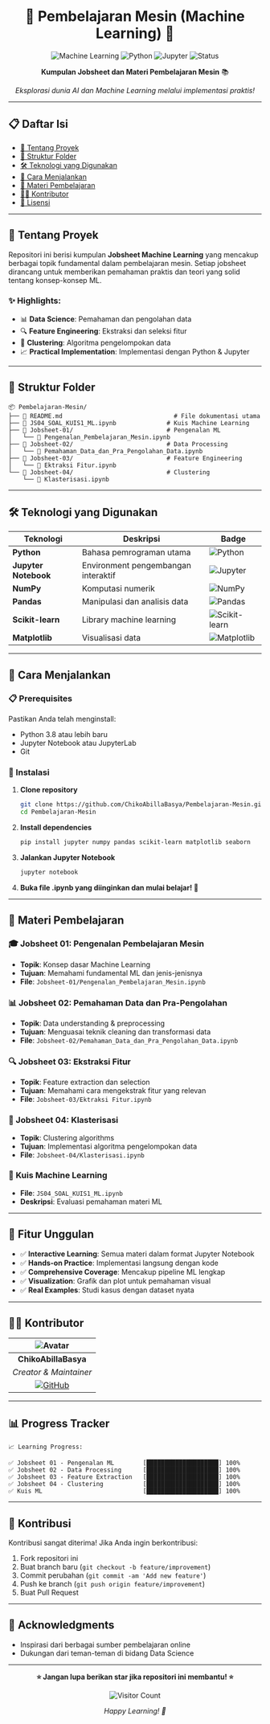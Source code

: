 <div align="center">

# 🤖 Pembelajaran Mesin (Machine Learning) 🚀

![Machine Learning](https://img.shields.io/badge/Machine%20Learning-Expert-brightgreen?style=for-the-badge&logo=tensorflow&logoColor=white)
![Python](https://img.shields.io/badge/Python-3.8+-blue?style=for-the-badge&logo=python&logoColor=white)
![Jupyter](https://img.shields.io/badge/Jupyter-Notebook-orange?style=for-the-badge&logo=jupyter&logoColor=white)
![Status](https://img.shields.io/badge/Status-Active-success?style=for-the-badge)

**Kumpulan Jobsheet dan Materi Pembelajaran Mesin** 📚

*Eksplorasi dunia AI dan Machine Learning melalui implementasi praktis!*

</div>

---

## 📋 Daftar Isi

- [🎯 Tentang Proyek](#-tentang-proyek)
- [📂 Struktur Folder](#-struktur-folder)
- [🛠️ Teknologi yang Digunakan](#-teknologi-yang-digunakan)
- [🚀 Cara Menjalankan](#-cara-menjalankan)
- [📖 Materi Pembelajaran](#-materi-pembelajaran)
- [👨‍💻 Kontributor](#-kontributor)
- [📝 Lisensi](#-lisensi)

---

## 🎯 Tentang Proyek

Repositori ini berisi kumpulan **Jobsheet Machine Learning** yang mencakup berbagai topik fundamental dalam pembelajaran mesin. Setiap jobsheet dirancang untuk memberikan pemahaman praktis dan teori yang solid tentang konsep-konsep ML.

### ✨ Highlights:
- 📊 **Data Science**: Pemahaman dan pengolahan data
- 🔍 **Feature Engineering**: Ekstraksi dan seleksi fitur
- 🎯 **Clustering**: Algoritma pengelompokan data
- 📈 **Practical Implementation**: Implementasi dengan Python & Jupyter

---

## 📂 Struktur Folder

```
📦 Pembelajaran-Mesin/
├── 📄 README.md                               # File dokumentasi utama
├── 📄 JS04_SOAL_KUIS1_ML.ipynb              # Kuis Machine Learning
├── 📁 Jobsheet-01/                          # Pengenalan ML
│   └── 📓 Pengenalan_Pembelajaran_Mesin.ipynb
├── 📁 Jobsheet-02/                          # Data Processing
│   └── 📓 Pemahaman_Data_dan_Pra_Pengolahan_Data.ipynb
├── 📁 Jobsheet-03/                          # Feature Engineering
│   └── 📓 Ektraksi Fitur.ipynb
└── 📁 Jobsheet-04/                          # Clustering
    └── 📓 Klasterisasi.ipynb
```

---

## 🛠️ Teknologi yang Digunakan

<div align="center">

| Teknologi | Deskripsi | Badge |
|-----------|-----------|-------|
| **Python** | Bahasa pemrograman utama | ![Python](https://img.shields.io/badge/Python-FFD43B?style=flat&logo=python&logoColor=blue) |
| **Jupyter Notebook** | Environment pengembangan interaktif | ![Jupyter](https://img.shields.io/badge/Jupyter-F37626?style=flat&logo=jupyter&logoColor=white) |
| **NumPy** | Komputasi numerik | ![NumPy](https://img.shields.io/badge/NumPy-013243?style=flat&logo=numpy&logoColor=white) |
| **Pandas** | Manipulasi dan analisis data | ![Pandas](https://img.shields.io/badge/Pandas-150458?style=flat&logo=pandas&logoColor=white) |
| **Scikit-learn** | Library machine learning | ![Scikit-learn](https://img.shields.io/badge/Scikit--learn-F7931E?style=flat&logo=scikit-learn&logoColor=white) |
| **Matplotlib** | Visualisasi data | ![Matplotlib](https://img.shields.io/badge/Matplotlib-11557c?style=flat) |

</div>

---

## 🚀 Cara Menjalankan

### 📋 Prerequisites
Pastikan Anda telah menginstall:
- Python 3.8 atau lebih baru
- Jupyter Notebook atau JupyterLab
- Git

### 🔧 Instalasi

1. **Clone repository**
   ```bash
   git clone https://github.com/ChikoAbillaBasya/Pembelajaran-Mesin.git
   cd Pembelajaran-Mesin
   ```

2. **Install dependencies**
   ```bash
   pip install jupyter numpy pandas scikit-learn matplotlib seaborn
   ```

3. **Jalankan Jupyter Notebook**
   ```bash
   jupyter notebook
   ```

4. **Buka file .ipynb yang diinginkan dan mulai belajar! 🎉**

---

## 📖 Materi Pembelajaran

### 🎓 Jobsheet 01: Pengenalan Pembelajaran Mesin
- **Topik**: Konsep dasar Machine Learning
- **Tujuan**: Memahami fundamental ML dan jenis-jenisnya
- **File**: `Jobsheet-01/Pengenalan_Pembelajaran_Mesin.ipynb`

### 📊 Jobsheet 02: Pemahaman Data dan Pra-Pengolahan
- **Topik**: Data understanding & preprocessing
- **Tujuan**: Menguasai teknik cleaning dan transformasi data
- **File**: `Jobsheet-02/Pemahaman_Data_dan_Pra_Pengolahan_Data.ipynb`

### 🔍 Jobsheet 03: Ekstraksi Fitur
- **Topik**: Feature extraction dan selection
- **Tujuan**: Memahami cara mengekstrak fitur yang relevan
- **File**: `Jobsheet-03/Ektraksi Fitur.ipynb`

### 🎯 Jobsheet 04: Klasterisasi
- **Topik**: Clustering algorithms
- **Tujuan**: Implementasi algoritma pengelompokan data
- **File**: `Jobsheet-04/Klasterisasi.ipynb`

### 📝 Kuis Machine Learning
- **File**: `JS04_SOAL_KUIS1_ML.ipynb`
- **Deskripsi**: Evaluasi pemahaman materi ML

---

## 🎨 Fitur Unggulan

- ✅ **Interactive Learning**: Semua materi dalam format Jupyter Notebook
- ✅ **Hands-on Practice**: Implementasi langsung dengan kode
- ✅ **Comprehensive Coverage**: Mencakup pipeline ML lengkap
- ✅ **Visualization**: Grafik dan plot untuk pemahaman visual
- ✅ **Real Examples**: Studi kasus dengan dataset nyata

---

## 👨‍💻 Kontributor

<div align="center">

| ![Avatar](https://github.com/ChikoAbillaBasya.png?size=100) |
|:---:|
| **ChikoAbillaBasya** |
| *Creator & Maintainer* |
| [![GitHub](https://img.shields.io/badge/GitHub-181717?style=flat&logo=github&logoColor=white)](https://github.com/ChikoAbillaBasya) |

</div>

---

## 📊 Progress Tracker

```
📈 Learning Progress:

✅ Jobsheet 01 - Pengenalan ML        [████████████████████] 100%
✅ Jobsheet 02 - Data Processing      [████████████████████] 100%  
✅ Jobsheet 03 - Feature Extraction   [████████████████████] 100%
✅ Jobsheet 04 - Clustering           [████████████████████] 100%
✅ Kuis ML                            [████████████████████] 100%
```

---

## 🤝 Kontribusi

Kontribusi sangat diterima! Jika Anda ingin berkontribusi:

1. Fork repositori ini
2. Buat branch baru (`git checkout -b feature/improvement`)
3. Commit perubahan (`git commit -am 'Add new feature'`)
4. Push ke branch (`git push origin feature/improvement`)
5. Buat Pull Request

---

## 🙏 Acknowledgments

- Inspirasi dari berbagai sumber pembelajaran online
- Dukungan dari teman-teman di bidang Data Science

---

<div align="center">

**⭐ Jangan lupa berikan star jika repositori ini membantu! ⭐**

![Visitor Count](https://visitor-badge.laobi.icu/badge?page_id=ChikoAbillaBasya.Pembelajaran-Mesin)

*Happy Learning! 🚀*

</div>
